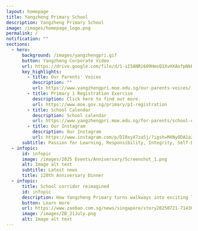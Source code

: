 ```yaml
---
layout: homepage
title: Yangzheng Primary School
description: Yangzheng Primary School
image: /images/homepage_logo.png
permalink: /
notification: ""
sections:
  - hero:
      background: /images/yangzhengpri.gif
      button: Yangzheng Corporate Video
      url: https://drive.google.com/file/d/1-iI5ANRi609HmsQ1XvHXAofpNkK8EjUQ/view
      key_highlights:
        - title: Our Parents' Voices
          description: ""
          url: https://www.yangzhengpri.moe.edu.sg/our-parents-voices/
        - title: Primary 1 Registration Exercise
          description: Click here to find out more.
          url: https://www.moe.gov.sg/primary/p1-registration
        - title: School Calendar
          description: School calendar
          url: https://www.yangzhengpri.moe.edu.sg/for-parents/school-calendar/
        - title: Our Instagram
          description: Our Instagram
          url: https://www.instagram.com/p/DI0xyX7za5j/?igsh=MXNyODA1azd3YWU3MQ==
      subtitle: Passion for Learning, Responsibility, Integrity, Self-Discipline, eMpathy
  - infopic:
      id: infopic
      image: /images/2025 Events/Anniversary/Screenshot_1.png
      alt: Image alt text
      subtitle: Latest news
      title: 120th Anniversary Dinner
  - infopic:
      title: School corridor reimagined
      id: infopic
      description: How Yangzheng Primary turns walkways into exciting learning spaces!
      button: Learn more
      url: https://www.zaobao.com.sg/news/singapore/story20250721-7143038?utm_source=ios-share&utm_medium=app
      image: /images/ZB_21July.png
      alt: Image alt text
---
```

